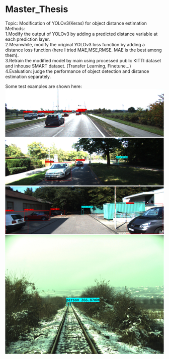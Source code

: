 # Master_Thesis
Topic: Modification of YOLOv3(Keras) for object distance estimation  
Methods:  
1.Modify the output of YOLOv3 by adding a predicted distance variable at each prediction layer.   
2.Meanwhile, modify the original YOLOv3 loss function by adding a distance loss function (here I tried MAE,MSE,RMSE. MAE is the best among them).  
3.Retrain the modified model by main using processed public KITTI dataset and inhouse SMART dataset. (Transfer Learning, Finetune...)  
4.Evaluation: judge the performance of object detection and distance estimation separately.  

Some test examples are shown here:  
![testimage_kitti1](https://github.com/Jichen66/Master_Thesis/blob/master/result_images/result_007022.png)
![testimage_kitti2](https://github.com/Jichen66/Master_Thesis/blob/master/result_images/result_007395.png)
![testimage_kitti3](https://github.com/Jichen66/Master_Thesis/blob/master/result_images/result_007476.png)
![testimage_smart1](https://github.com/Jichen66/Master_Thesis/blob/master/result_images/result_frame000409.JPEG)
